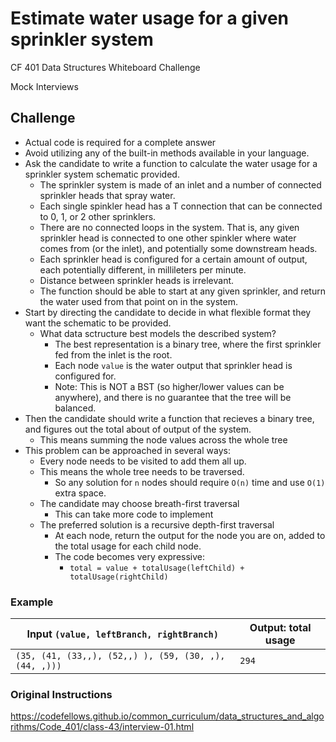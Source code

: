 # Estimate water usage for a given sprinkler system
CF 401 Data Structures Whiteboard Challenge

Mock Interviews

## Challenge
- Actual code is required for a complete answer
- Avoid utilizing any of the built-in methods available in your language.
- Ask the candidate to write a function to calculate the water usage for a sprinkler system schematic provided.
    - The sprinkler system is made of an inlet and a number of connected sprinkler heads that spray water.
    - Each single spinkler head has a T connection that can be connected to 0, 1, or 2 other sprinklers.
    - There are no connected loops in the system. That is, any given sprinkler head is connected to one other spinkler where water comes from (or the inlet), and potentially some downstream heads.
    - Each sprinkler head is configured for a certain amount of output, each potentially different, in millileters per minute.
    - Distance between sprinkler heads is irrelevant.
    - The function should be able to start at any given sprinkler, and return the water used from that point on in the system.
- Start by directing the candidate to decide in what flexible format they want the schematic to be provided.
    - What data sctructure best models the described system?
        - The best representation is a binary tree, where the first sprinkler fed from the inlet is the root.
        - Each node `value` is the water output that sprinkler head is configured for.
        - Note: This is NOT a BST (so higher/lower values can be anywhere), and there is no guarantee that the tree will be balanced.
- Then the candidate should write a function that recieves a binary tree, and figures out the total about of output of the system.
    - This means summing the node values across the whole tree
- This problem can be approached in several ways:
    - Every node needs to be visited to add them all up.
    - This means the whole tree needs to be traversed.
        - So any solution for `n` nodes should require `O(n)` time and use `O(1)` extra space.
    - The candidate may choose breath-first traversal
        - This can take more code to implement
    - The preferred solution is a recursive depth-first traversal
        - At each node, return the output for the node you are on, added to the total usage for each child node.
        - The code becomes very expressive:
            - `total = value + totalUsage(leftChild) + totalUsage(rightChild)`

### Example
| Input `(value, leftBranch, rightBranch)` | Output: total usage |
|--|--|
| `(35, (41, (33,,), (52,,) ), (59, (30, ,), (44, ,)))` | `294`|

### Original Instructions
https://codefellows.github.io/common_curriculum/data_structures_and_algorithms/Code_401/class-43/interview-01.html


